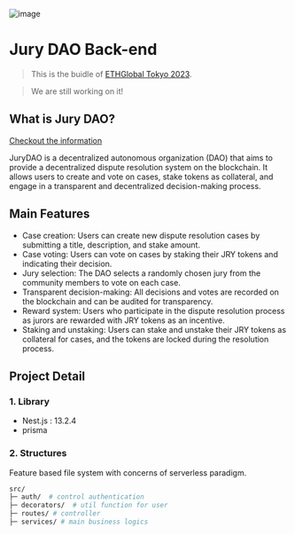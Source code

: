 ![image](https://user-images.githubusercontent.com/65929678/232244423-20b3e899-92b7-4b3e-8fbe-3c31ba2b5055.png)

# Jury DAO Back-end

> This is the buidle of [ETHGlobal Tokyo 2023](https://ethglobal.com/events/tokyo).

> We are still working on it!

## What is Jury DAO?

[Checkout the information](https://github.com/catze-labs/jury-dao-info)

JuryDAO is a decentralized autonomous organization (DAO) that aims to provide a decentralized dispute resolution system on the blockchain. It allows users to create and vote on cases, stake tokens as collateral, and engage in a transparent and decentralized decision-making process.


## Main Features

- Case creation: Users can create new dispute resolution cases by submitting a title, description, and stake amount.
- Case voting: Users can vote on cases by staking their JRY tokens and indicating their decision.
- Jury selection: The DAO selects a randomly chosen jury from the community members to vote on each case.
- Transparent decision-making: All decisions and votes are recorded on the blockchain and can be audited for transparency.
- Reward system: Users who participate in the dispute resolution process as jurors are rewarded with JRY tokens as an incentive.
- Staking and unstaking: Users can stake and unstake their JRY tokens as collateral for cases, and the tokens are locked during the resolution process.


## Project Detail

### 1. Library

- Nest.js : 13.2.4
- prisma

### 2. Structures

Feature based file system with concerns of serverless paradigm.

```bash
src/
├─ auth/  # control authentication
├─ decorators/  # util function for user
├─ routes/ # controller
├─ services/ # main business logics
```
